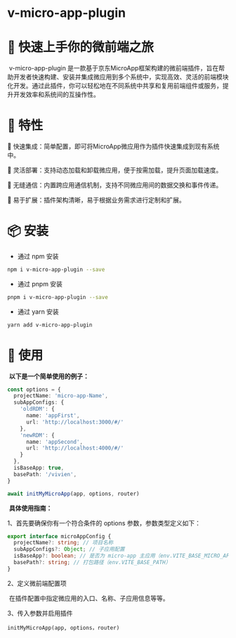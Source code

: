 # v-micro-app-plugin



# 🚀 快速上手你的微前端之旅

​	v-micro-app-plugin 是一款基于京东MicroApp框架构建的微前端插件，旨在帮助开发者快速构建、安装并集成微应用到多个系统中，实现高效、灵活的前端模块化开发。通过此插件，你可以轻松地在不同系统中共享和复用前端组件或服务，提升开发效率和系统间的互操作性。

# 🎯 特性

💎 快速集成：简单配置，即可将MicroApp微应用作为插件快速集成到现有系统中。

💎 灵活部署：支持动态加载和卸载微应用，便于按需加载，提升页面加载速度。

💎 无缝通信：内置跨应用通信机制，支持不同微应用间的数据交换和事件传递。

💎 易于扩展：插件架构清晰，易于根据业务需求进行定制和扩展。

# 📦 安装

- 通过 npm 安装

```bash
npm i v-micro-app-plugin --save
```

- 通过 pnpm 安装

```bash
pnpm i v-micro-app-plugin --save
```

- 通过 yarn 安装

```bash
yarn add v-micro-app-plugin
```

# 🔧 使用

​	**以下是一个简单使用的例子：**

```typescript
const options = {
  projectName: 'micro-app-Name',
  subAppConfigs: {
    'oldRDM': {
      name: 'appFirst',
      url: 'http://localhost:3000/#/'
    },
    'newRDM': {
      name: 'appSecond',
      url: 'http://localhost:4000/#/'
    }
  },
  isBaseApp: true,
  basePath: '/vivien',
}

await initMyMicroApp(app, options, router)
```

​	**具体使用指南：**

1、首先要确保你有一个符合条件的 options 参数，参数类型定义如下：

```typescript
export interface microAppConfig {
  projectName?: string; // 项目名称
  subAppConfigs?: Object; // 子应用配置
  isBaseApp?: boolean; // 是否为 micro-app 主应用（env.VITE_BASE_MICRO_APP）
  basePath?: string; // 打包路径（env.VITE_BASE_PATH）
}
```



2、定义微前端配置项

​	在插件配置中指定微应用的入口、名称、子应用信息等等。



3、传入参数并启用插件

```
initMyMicroApp(app, options，router)
```

